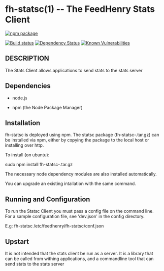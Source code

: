 fh-statsc(1) -- The FeedHenry Stats Client
====================================================

[![npm package](https://nodei.co/npm/fh-statsc.png?downloads=true&downloadRank=true&stars=true)](https://nodei.co/npm/fh-statsc/)

[![Build status](https://img.shields.io/travis/feedhenry/fh-statsc/master.svg?style=flat-square)](https://travis-ci.org/feedhenry/fh-statsc)
[![Dependency Status](https://img.shields.io/david/feedhenry/fh-statsc.svg?style=flat-square)](https://david-dm.org/feedhenry/fh-statsc)
[![Known Vulnerabilities](https://snyk.io/test/npm/fh-statsc/badge.svg?style=flat-square)](https://snyk.io/test/npm/fh-statsc)

## DESCRIPTION

The Stats Client allows applications to send stats to the stats server

## Dependencies

* node.js

* npm (the Node Package Manager)

## Installation

fh-statsc is deployed using npm. The statsc package (fh-statsc-<version>.tar.gz) can be installed via npm, either by copying the package to the local host or installing over http.

To install (on ubuntu):

sudo npm install fh-statsc-<version>.tar.gz

The necessary node dependency modules are also installed automatically.

You can upgrade an existing intallation with the same command.    

## Running and Configuration  

To run the Statsc Client you must pass a config file on the command line. For a sample configuration file, see 'dev.json' in the config directory.

E.g:
fh-statsc /etc/feedhenry/fh-statsc/conf.json

## Upstart
It is not intended that the stats client be run as a server.  It is a library that can be called from withing applications, and a commandline tool that can send stats to the stats server
